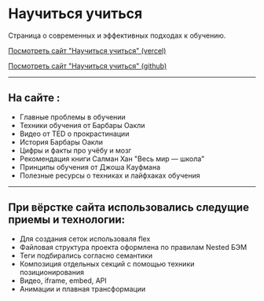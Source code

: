 # Научиться учиться

Страница о современных и эффективных подходах к обучению.

[Посмотреть сайт "Научиться учиться" (vercel)](https://how-to-learn-pi-one.vercel.app "Посмотреть сайт онлайн")

[Посмотреть сайт "Научиться учиться" (github)](https://vladimir-nesterov.github.io/how-to-learn/index.html "Посмотреть сайт онлайн")


---

## На сайте :

* Главные проблемы в обучении
* Техники обучения от Барбары Оакли
* Видео от TED о прокрастинации
* История Барбары Оакли
* Цифры и факты про учёбу и мозг
* Рекомендация книги Салман Хан "Весь мир — школа"
* Принципы обучения от Джоша Кауфмана
* Полезные ресурсы о техниках и лайфхаках обучения

---

## При вёрстке сайта использовались следущие приемы и технологии:

* Для создания сеток использоваля flex
* Файловая структура проекта оформлена по правилам Nested БЭМ
* Теги подбирались согласно семантики
* Композиция отдельных секций с помощью техники позиционирования
* Видео, iframe, embed, API
* Анимации и плавная трансформации
